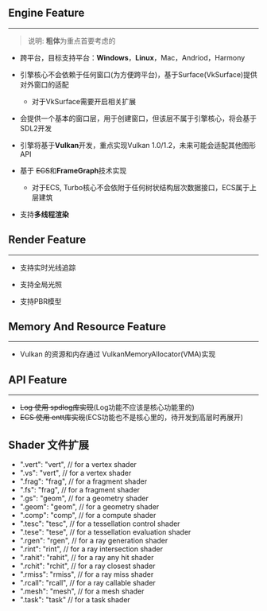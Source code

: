 ## Engine Feature

---

> 说明: **粗体**为重点首要考虑的

- 跨平台，目标支持平台：**Windows**，**Linux**，Mac，Andriod，Harmony

- 引擎核心不会依赖于任何窗口(为方便跨平台)，基于Surface(VkSurface)提供对外窗口的适配
  - 对于VkSurface需要开启相关扩展

- 会提供一个基本的窗口层，用于创建窗口，但该层不属于引擎核心，将会基于SDL2开发

- 引擎将基于**Vulkan**开发，重点实现Vulkan 1.0/1.2，未来可能会适配其他图形API

- 基于 ~~ECS~~和**FrameGraph**技术实现
  - 对于ECS, Turbo核心不会依附于任何树状结构层次数据接口，ECS属于上层建筑

- 支持**多线程渲染**

## Render Feature

---

- 支持实时光线追踪

- 支持全局光照

- 支持PBR模型

## Memory And Resource Feature

---

- Vulkan 的资源和内存通过 VulkanMemoryAllocator(VMA)实现

## API Feature

---

- ~~Log 使用 spdlog库实现~~(Log功能不应该是核心功能里的)
- ~~ECS 使用 entt库实现~~(ECS功能也不是核心里的，待开发到高层时再展开)

## Shader 文件扩展

- ".vert": "vert", // for a vertex shader
- ".vs": "vert", // for a vertex shader
- ".frag": "frag", // for a fragment shader
- ".fs": "frag", // for a fragment shader
- ".gs": "geom", // for a geometry shader
- ".geom": "geom", // for a geometry shader
- ".comp": "comp", // for a compute shader
- ".tesc": "tesc", // for a tessellation control shader
- ".tese": "tese", // for a tessellation evaluation shader
- ".rgen": "rgen", // for a ray generation shader
- ".rint": "rint", // for a ray intersection shader
- ".rahit": "rahit", // for a ray any hit shader
- ".rchit": "rchit", // for a ray closest shader
- ".rmiss": "rmiss", // for a ray miss shader
- ".rcall": "rcall", // for a ray callable shader
- ".mesh": "mesh", // for a mesh shader
- ".task": "task" // for a task shader
